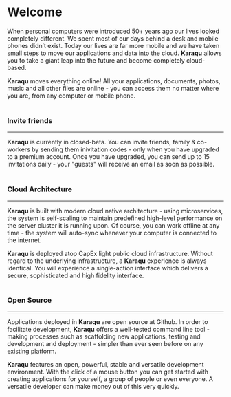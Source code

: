 <div style="height: 100px; filter: invert(1) opacity(.75); margin-bottom: -31px; background: url(/app/icons/wp-karaqu-logo.png) 0% 50%/contain no-repeat;"></div>

# Welcome

When personal computers were introduced 50+ years ago our lives looked completely 
different. We spent most of our days behind a desk and mobile phones didn’t exist. 
Today our lives are far more mobile and we have taken small steps to move our applications
and data into the cloud. **Karaqu** allows you to take a giant leap into the future and
become completely cloud-based.

**Karaqu** moves everything online! All your applications, 
documents, photos, music and all other files are online - you can access them no matter where you are,
from any computer or mobile phone.
<br/><br/>

### Invite friends
---
**Karaqu** is currently in closed-beta. You can invite friends, family &amp; co-workers by sending
them inivitation codes - only when you have upgraded to a premium account. Once you have upgraded,
you can send up to 15 invitations daily - your "guests" will receive an email as soon as possible.
<br/><br/>

### Cloud Architecture
---
**Karaqu** is built with modern cloud native architecture - using microservices, the system is 
self-scaling to maintain predefined high-level performance on the server cluster it is running upon. 
Of course, you can work offline at any time - the system will auto-sync whenever your computer is 
connected to the internet.

**Karaqu** is deployed atop CapEx light public cloud infrastructure. Without regard to the 
underlying infrastructure, a **Karaqu** experience is always identical. You will experience a 
single-action interface which delivers a secure, sophisticated and high fidelity interface.
<br/><br/>

### Open Source
---
Applications deployed in **Karaqu** are open source at Github. In order to facilitate 
development, **Karaqu** offers a well-tested command line tool - making processes such 
as scaffolding new applications, testing and development and deployment - simpler than 
ever seen before on any existing platform.

**Karaqu** features an open, powerful, stable and versatile development environment. With the 
click of a mouse button you can get started with creating applications for yourself, a 
group of people or even everyone. A versatile developer can make money out of this very quickly.

